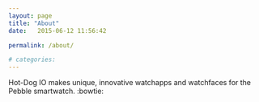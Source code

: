 ```yaml
---
layout: page
title: "About"
date:   2015-06-12 11:56:42

permalink: /about/

# categories: 
---
```


Hot-Dog IO makes unique, innovative watchapps and watchfaces for the Pebble smartwatch. :bowtie:  